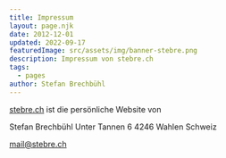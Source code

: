 ```yaml
---
title: Impressum
layout: page.njk
date: 2012-12-01
updated: 2022-09-17
featuredImage: src/assets/img/banner-stebre.png
description: Impressum von stebre.ch
tags:
  - pages
author: Stefan Brechbühl
---
```

[stebre.ch](https://stebre.ch/) ist die persönliche Website von

Stefan Brechbühl 
Unter Tannen 6 
4246 Wahlen 
Schweiz

[mail@stebre.ch](mailto:mail@stebre.ch)
